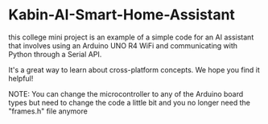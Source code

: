# Kabin-AI-Smart-Home-Assistant
this college mini project is an example of a simple code for an AI assistant that involves using an Arduino UNO R4 WiFi and communicating with Python through a Serial API.

It's a great way to learn about cross-platform concepts. We hope you find it helpful!

NOTE: You can change the microcontroller to any of the Arduino board types but need to change the code a little bit and you no longer need the "frames.h" file anymore
